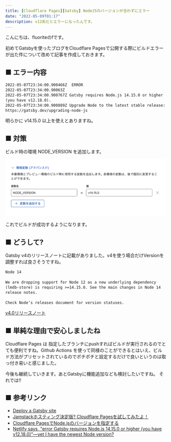 ```yaml
---
title: [Cloudflare Pages][Gatsby] NodeJSのバージョンが合わずにエラー
date: "2022-05-09T01:17"
description: v12系だとエラーになったんです。
---
```


こんにちは、fluoriteのfです。

初めてGatsbyを使ったブログをCloudflare Pagesで公開する際にビルドエラーが出た件について改めて記事を作成しておきます。


## ■ エラー内容

```
2022-05-07T23:34:00.900466Z	 ERROR
2022-05-07T23:34:00.90063Z	
2022-05-07T23:34:00.900767Z	Gatsby requires Node.js 14.15.0 or higher (you have v12.18.0).
2022-05-07T23:34:00.900889Z	Upgrade Node to the latest stable release: https://gatsby.dev/upgrading-node-js
```

明らかに v14.15.0 以上を使えとありますね。

## ■ 対策

ビルド時の環境 NODE_VERSION を追加します。

![NODE_VERSION](./screenshot_2022-05-08_8.44.13.png)

これでビルドが成功するようになります。

## ■ どうして?

Gatsby v4のリリースノートに記載がありました。v4を使う場合だけVersionを調整すれば良さそうですね。

```
Node 14

We are dropping support for Node 12 as a new underlying dependency (lmdb-store) is requiring >=14.15.0. See the main changes in Node 14 release notes.

Check Node’s releases document for version statuses.
```

[v4.0リリースノート](https://www.gatsbyjs.com/docs/reference/release-notes/v4.0/#node-14)


## ■ 単純な理由で安心しましたね

Cloudflare Pages は 指定したブランチにpushすればビルドが実行されるのでとても便利ですね。Github Actions を使って同様のことができるとはいえ、ビルド方法がプリセットされているのでポチポチと設定するだけで良いというのは取っ付き易いと感じました。

今後も継続していきます。あとGatsbyに機能追加なども検討したいですね。
それでは!!

## ■ 参考リンク

- [Deploy a Gatsby site](https://developers.cloudflare.com/pages/framework-guides/deploy-a-gatsby-site)
- [Jamstackホスティング決定版? Cloudflare Pagesを試してみたよ！](https://dev.classmethod.jp/articles/cloudflare-pages/)
- [Cloudflare PagesでNode.jsのバージョンを指定する](https://dev.classmethod.jp/articles/cloudflare-pages-node-version/)
- [Netlify says, "error Gatsby requires Node.js 14.15.0 or higher (you have v12.18.0)"—yet I have the newest Node version?](https://stackoverflow.com/questions/70362755/netlify-says-error-gatsby-requires-node-js-14-15-0-or-higher-you-have-v12-18)